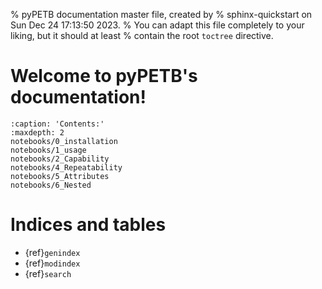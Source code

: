 % pyPETB documentation master file, created by
% sphinx-quickstart on Sun Dec 24 17:13:50 2023.
% You can adapt this file completely to your liking, but it should at least
% contain the root `toctree` directive.

# Welcome to pyPETB's documentation!

```{toctree}
:caption: 'Contents:'
:maxdepth: 2
notebooks/0_installation
notebooks/1_usage
notebooks/2_Capability
notebooks/4_Repeatability
notebooks/5_Attributes
notebooks/6_Nested
```

# Indices and tables

- {ref}`genindex`
- {ref}`modindex`
- {ref}`search`

